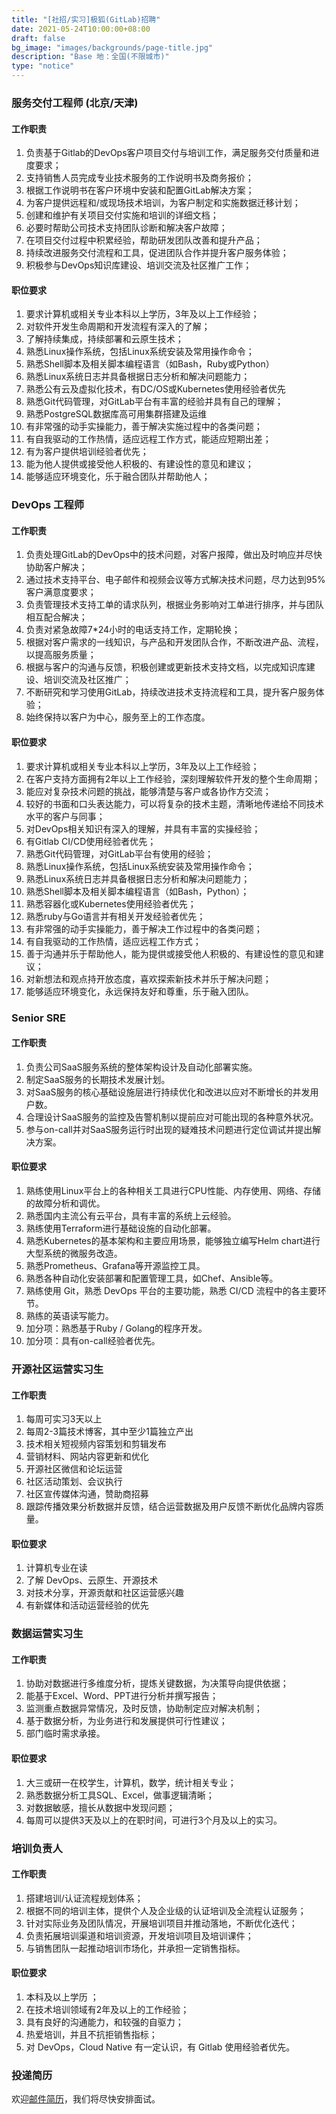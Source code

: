 ```yaml
---
title: "[社招/实习]极狐(GitLab)招聘"
date: 2021-05-24T10:00:00+08:00
draft: false
bg_image: "images/backgrounds/page-title.jpg"
description: "Base 地：全国(不限城市)"
type: "notice"
---
```


### 服务交付工程师 (北京/天津)

#### 工作职责

1. 负责基于Gitlab的DevOps客户项目交付与培训工作，满足服务交付质量和进度要求；
2. 支持销售人员完成专业技术服务的工作说明书及商务报价；
3. 根据工作说明书在客户环境中安装和配置GitLab解决方案；
4. 为客户提供远程和/或现场技术培训，为客户制定和实施数据迁移计划；
5. 创建和维护有关项目交付实施和培训的详细文档；
6. 必要时帮助公司技术支持团队诊断和解决客户故障；
7. 在项目交付过程中积累经验，帮助研发团队改善和提升产品；
8. 持续改进服务交付流程和工具，促进团队合作并提升客户服务体验；
9. 积极参与DevOps知识库建设、培训交流及社区推广工作；

#### 职位要求

1. 要求计算机或相关专业本科以上学历，3年及以上工作经验；
2. 对软件开发生命周期和开发流程有深入的了解；
3. 了解持续集成，持续部署和云原生技术；
4. 熟悉Linux操作系统，包括Linux系统安装及常用操作命令；
5. 熟悉Shell脚本及相关脚本编程语言（如Bash，Ruby或Python）
6. 熟悉Linux系统日志并具备根据日志分析和解决问题能力；
7. 熟悉公有云及虚拟化技术，有DC/OS或Kubernetes使用经验者优先
8. 熟悉Git代码管理，对GitLab平台有丰富的经验并具有自己的理解；
9. 熟悉PostgreSQL数据库高可用集群搭建及运维
10. 有非常强的动手实操能力，善于解决实施过程中的各类问题；
11. 有自我驱动的工作热情，适应远程工作方式，能适应短期出差；
12. 有为客户提供培训经验者优先；
13. 能为他人提供或接受他人积极的、有建设性的意见和建议；
14. 能够适应环境变化，乐于融合团队并帮助他人；

### DevOps 工程师

#### 工作职责

1. 负责处理GitLab的DevOps中的技术问题，对客户报障，做出及时响应并尽快协助客户解决；
2. 通过技术支持平台、电子邮件和视频会议等方式解决技术问题，尽力达到95%客户满意度要求；
3. 负责管理技术支持工单的请求队列，根据业务影响对工单进行排序，并与团队相互配合解决；
4. 负责对紧急故障7*24小时的电话支持工作，定期轮换；
5. 根据对客户需求的一线知识，与产品和开发团队合作，不断改进产品、流程，以提高服务质量；
6. 根据与客户的沟通与反馈，积极创建或更新技术支持文档，以完成知识库建设、培训交流及社区推广；
7. 不断研究和学习使用GitLab，持续改进技术支持流程和工具，提升客户服务体验；
8. 始终保持以客户为中心，服务至上的工作态度。

#### 职位要求

1. 要求计算机或相关专业本科以上学历，3年及以上工作经验；
2. 在客户支持方面拥有2年以上工作经验，深刻理解软件开发的整个生命周期；
3. 能应对复杂技术问题的挑战，能够清楚与客户或各协作方交流；
4. 较好的书面和口头表达能力，可以将复杂的技术主题，清晰地传递给不同技术水平的客户与同事；
5. 对DevOps相关知识有深入的理解，并具有丰富的实操经验；
6. 有Gitlab CI/CD使用经验者优先；
7. 熟悉Git代码管理，对GitLab平台有使用的经验；
8. 熟悉Linux操作系统，包括Linux系统安装及常用操作命令；
9. 熟悉Linux系统日志并具备根据日志分析和解决问题能力；
10. 熟悉Shell脚本及相关脚本编程语言（如Bash，Python）；
11. 熟悉容器化或Kubernetes使用经验者优先；
12. 熟悉ruby与Go语言并有相关开发经验者优先；
13. 有非常强的动手实操能力，善于解决工作过程中的各类问题；
14. 有自我驱动的工作热情，适应远程工作方式；
15. 善于沟通并乐于帮助他人，能为提供或接受他人积极的、有建设性的意见和建议；
16. 对新想法和观点持开放态度，喜欢探索新技术并乐于解决问题；
17. 能够适应环境变化，永远保持友好和尊重，乐于融入团队。

### Senior SRE

#### 工作职责

1. 负责公司SaaS服务系统的整体架构设计及自动化部署实施。
2. 制定SaaS服务的长期技术发展计划。
3. 对SaaS服务的核心基础设施层进行持续优化和改进以应对不断增长的并发用户数。
4. 合理设计SaaS服务的监控及告警机制以提前应对可能出现的各种意外状况。
5. 参与on-call并对SaaS服务运行时出现的疑难技术问题进行定位调试并提出解决方案。

#### 职位要求

1. 熟练使用Linux平台上的各种相关工具进行CPU性能、内存使用、网络、存储的故障分析和调优。
2. 熟悉国内主流公有云平台，具有丰富的系统上云经验。
3. 熟练使用Terraform进行基础设施的自动化部署。
4. 熟悉Kubernetes的基本架构和主要应用场景，能够独立编写Helm chart进行大型系统的微服务改造。
5. 熟悉Prometheus、Grafana等开源监控工具。
6. 熟悉各种自动化安装部署和配置管理工具，如Chef、Ansible等。
7. 熟练使用 Git，熟悉 DevOps 平台的主要功能，熟悉 CI/CD 流程中的各主要环节。
8. 熟练的英语读写能力。
9. 加分项：熟悉基于Ruby / Golang的程序开发。
10. 加分项：具有on-call经验者优先。

### 开源社区运营实习生

#### 工作职责

1. 每周可实习3天以上
2. 每周2-3篇技术博客，其中至少1篇独立产出
3. 技术相关短视频内容策划和剪辑发布
4. 营销材料、网站内容更新和优化
5. 开源社区微信和论坛运营
6. 社区活动策划、会议执行
7. 社区宣传媒体沟通，赞助商招募
8. 跟踪传播效果分析数据并反馈，结合运营数据及用户反馈不断优化品牌内容质量。

#### 职位要求

1. 计算机专业在读
2. 了解 DevOps、云原生、开源技术
3. 对技术分享，开源贡献和社区运营感兴趣
4. 有新媒体和活动运营经验的优先

### 数据运营实习生

#### 工作职责

1. 协助对数据进行多维度分析，提炼关键数据，为决策导向提供依据；
2. 能基于Excel、Word、PPT进行分析并撰写报告；
3. 监测重点数据异常情况，及时反馈，协助制定应对解决机制；
4. 基于数据分析，为业务进行和发展提供可行性建议；
5. 部门临时需求承接。

#### 职位要求

1. 大三或研一在校学生，计算机，数学，统计相关专业；
2. 熟悉数据分析工具SQL、Excel，做事逻辑清晰；
3. 对数据敏感，擅长从数据中发现问题；
4. 每周可以提供3天及以上的在职时间，可进行3个月及以上的实习。

### 培训负责人

#### 工作职责

1. 搭建培训/认证流程规划体系；
2. 根据不同的培训主体，提供个人及企业级的认证培训及全流程认证服务；
3. 针对实际业务及团队情况，开展培训项目并推动落地，不断优化迭代；
4. 负责拓展培训渠道和培训资源，开发培训项目及培训课件；
5. 与销售团队一起推动培训市场化，并承担一定销售指标。

#### 职位要求

1. 本科及以上学历 ；
2. 在技术培训领域有2年及以上的工作经验；
3. 具有良好的沟通能力，和较强的自驱力；
4. 热爱培训，并且不抗拒销售指标；
5. 对 DevOps，Cloud Native 有一定认识，有 Gitlab 使用经验者优先。

### 投递简历

欢迎[邮件简历](mailto:talent@gitlab.cn)，我们将尽快安排面试。
